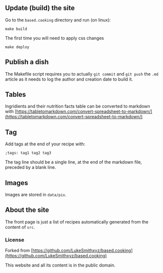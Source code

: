 ## Update (build) the site

Go to the `based.cooking` directory and run (on linux):

```
make build
```

The first time you will need to apply css changes

```
make deploy
```

## Publish a dish

The Makefile script requires you to actually `git commit` and `git push` the `.md` article as it needs to log the author and creation date to build it.

## Tables

Ingridients and their nutrition facts table can be converted to markdown with [https://tabletomarkdown.com/convert-spreadsheet-to-markdown/](https://tabletomarkdown.com/convert-spreadsheet-to-markdown/)

## Tag

Add tags at the end of your recipe with:

```
;tags: tag1 tag2 tag3
```

The tag line should be a single line, at the end of the markdown file, preceded
by a blank line.

## Images

Images are stored in `data/pix`.

## About the site

The front page is just a list of recipes automatically generated
from the content of `src`.

### License

Forked from [https://github.com/LukeSmithxyz/based.cooking](https://github.com/LukeSmithxyz/based.cooking)

This website and all its content is in the public domain.
